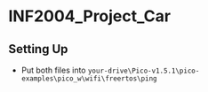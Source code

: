 # INF2004_Project_Car

## Setting Up
- Put both files into `your-drive\Pico-v1.5.1\pico-examples\pico_w\wifi\freertos\ping`
